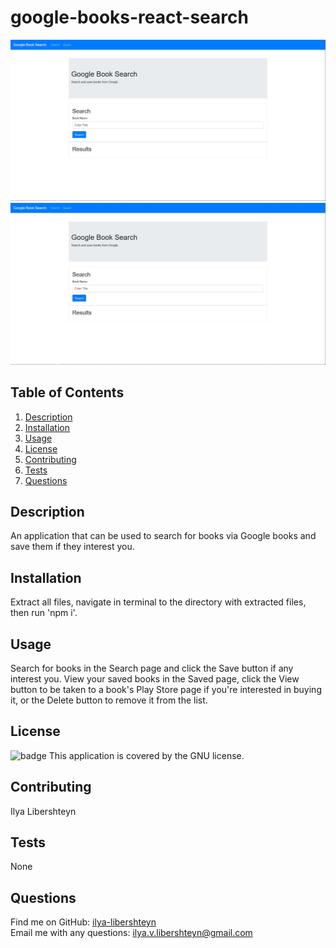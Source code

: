 # google-books-react-search
![Search Page](https://raw.githubusercontent.com/ilya-libershteyn/google-books-react-search/main/doc/booksearch.jpg) ![Saved Page](https://raw.githubusercontent.com/ilya-libershteyn/google-books-react-search/main/doc/booksearch.jpg)
## Table of Contents  
1. [Description](#description)
2. [Installation](#installation)
3. [Usage](#usage)
4. [License](#license)
5. [Contributing](#contributing)
6. [Tests](#tests)
7. [Questions](#questions)
## Description  
An application that can be used to search for books via Google books and save them if they interest you.  
## Installation  
Extract all files, navigate in terminal to the directory with extracted files, then run 'npm i'.  
## Usage  
Search for books in the Search page and click the Save button if any interest you. View your saved books in the Saved page, click the View button to be taken to a book's Play Store page if you're interested in buying it, or the Delete button to remove it from the list.
## License  
![badge](https://img.shields.io/badge/license-GNU-yellowgreen) This application is covered by the GNU license.  
## Contributing  
Ilya Libershteyn  
## Tests  
None 
## Questions  
  
Find me on GitHub: [ilya-libershteyn](https://github.com/ilya-libershteyn)  
Email me with any questions: ilya.v.libershteyn@gmail.com  
